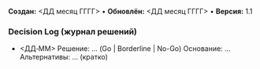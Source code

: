 **Создан:** <ДД месяц ГГГГ> • **Обновлён:** <ДД месяц ГГГГ> • **Версия:** 1.1

### Decision Log (журнал решений)

- <ДД‑ММ> Решение: ... (Go | Borderline | No-Go) Основание: ... Альтернативы: ... (кратко)
